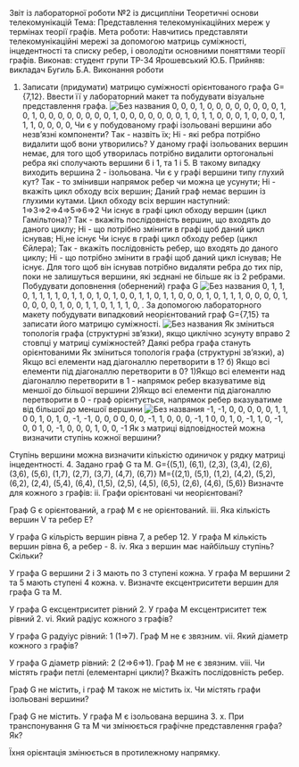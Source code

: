 Звіт із лабораторної роботи №2
із дисципліни Теоретичні основи телекомунікацій
Тема: Представлення телекомунікаційних мереж у термінах теорії графів.
Мета роботи: Навчитись представляти телекомунікаційні мережі за допомогою матриць суміжності, інцедентності та списку ребер, і оволодіти основними поняттями теорії графів.
Виконав: студент групи ТР-34 Ярошевський Ю.Б.
Прийняв: викладач Бугиль Б.А.
Виконання роботи
1. Записати (придумати) матрицю суміжності орієнтованого графа G={7,12}. Ввести її у лабораторний макет та побудувати візуальне представлення графа.
![Без названия](https://user-images.githubusercontent.com/84239051/118372896-723cd300-b5bc-11eb-9a7e-6f0e5eb1df8f.png)
0, 0, 0, 1, 0, 0, 0, 
0, 0, 0, 0, 0, 1, 0, 
1, 0, 0, 0, 0, 0, 0, 
0, 0, 1, 0, 0, 0, 0, 
0, 0, 0, 1, 0, 1, 1, 
0, 0, 0, 1, 0, 0, 0, 
1, 1, 1, 0, 0, 0, 0, 
Чи є у побудованому графі ізольовані вершини або незв’язні компоненти? Tак - назвіть їх; Hі - які ребра потрібно видалити щоб вони утворились?
У даному графі ізольованих вершин немає, для того щоб утворилась потрібно видалити ортогональні ребра які сполучають вершини 6 і 1, та 1 і 5. В такому випадку виходить вершина 2 - ізольована.
Чи є у графі вершини типу глухий кут? Так - то змінивши напрямок ребер чи можна це усунути; Hі - вкажіть цикл обходу всіх вершин;
Даний граф немає вершин із глухими кутами. Цикл обходу всіх вершин наступний: 1=>3=>2=>4=>5=>6=>2
Чи існує в графі цикл обходу вершин (цикл Гамільтона)? Так - вкажіть послідовність вершин, що входять до даного циклу; Hі - що потрібно змінити в графі щоб даний цикл існував;
Ні,не існує
Чи існує в графі цикл обходу ребер (цикл Єйлера); Так - вкажіть послідовність ребер, що входять до даного циклу; Hі - що потрібно змінити в графі щоб даний цикл існував;
Не існує. Для того щоб він існував потрібно видаляти ребра до тих пір, поки не залишуться вершини, які зєднані не більше як із 2 ребрами.
Побудувати доповнення (обернений) графа G
![Без названия](https://user-images.githubusercontent.com/84239051/118373122-d14f1780-b5bd-11eb-9f1a-347a3b962c2b.png)
0, 1, 1, 0, 1, 1, 1, 
1, 0, 1, 1, 0, 1, 0, 
1, 0, 0, 1, 1, 0, 1, 
1, 0, 0, 0, 1, 0, 1, 
1, 1, 0, 0, 0, 0, 1, 
0, 0, 0, 0, 1, 0, 0, 
1, 1, 0, 1, 1, 1, 0, 
. За допомогою лабораторного макету побудувати випадковий неорієнтований граф G={7,15} та записати його матрицю суміжності.
                ![Без названия](https://user-images.githubusercontent.com/84239051/118373194-36a30880-b5be-11eb-89b5-b19f237ea385.png)
Як зміниться топологія графа (структурні зв’язки), якщо циклічно зсунуту вправо 2 стовпці у матриці суміжностей?
Даякі ребра графа стануть орієнтованими
Як зміниться топологія графа (структурні зв’язки), а) Якщо всі елементи над діагоналлю перетворити в 1? б) Якщо всі елементи під діагоналлю перетворити в 0?
1)Якщо всі елементи над діагоналлю перетворити в 1 - напрямок ребер вказуватиме від меншої до більшої вершини
2)Якщо всі елементи під діагоналлю перетворити в 0 - граф орієнтується, напрямок ребер вказуватиме від більшої до меншої вершини
![Без названия](https://user-images.githubusercontent.com/84239051/118373383-2a6b7b00-b5bf-11eb-9d38-4b1acef98699.png)
  -1, -1, 0, 0, 0, 0, 0, 1, 1, 0
0, 1, 0, 1, 0, -1, -1, 0, 0, 0
0, 0, 0, -1, 1, 0, 0, 0, -1, 1
0, 0, 1, 0, -1, 1, 0, -1, 0, 0
1, 0, -1, 0, 0, 0, 1, 0, 0, -1
 Як з матриці відповідностей можна визначити ступінь кожної вершини?

Ступінь вершини можна визначити кількістю одиничок у рядку матриці інцедентності.
4. Задано граф G та M.
G={(5,1), (6,1), (2,3), (3,4), (2,6), (3,6), (5,6), (1,7), (2,7), (3,7), (4,7), (6,7)} M={(2,1), (5,1), (1,2), (4,2), (5,2), (6,2), (2,4), (5,4), (6,4), (1,5), (2,5), (4,5), (6,5), (2,6), (4,6), (5,6)} Визначте для кожного з графів: ii. Графи орієнтовані чи неорієнтовані?

Граф G є орієнтований, а граф M є не орієнтований.
iii. Яка кількість вершин V та ребер E?

У графа G кільрість вершин рівна 7, а ребер 12. У графа М кількість вершин рівна 6, а ребер - 8.
iv. Яка з вершин має найбільшу ступінь? Скільки?

У графа G вершини 2 і 3 мають по 3 ступені кожна. У графа М вершини 2 та 5 мають ступені 4 кожна.
v. Визначте ексцентриситети вершин для графа G та M.

У графа G ексцентриситет рівний 2. У графа M ексцентриситет теж рівний 2.
vi. Який радіус кожного з графів?

У графа G радуіус рівний: 1 (1⇒7). Граф M не є звязним.
vii. Який діаметр кожного з графів?

У графа G діаметр рівний: 2 (2⇒6⇒1). Граф M не є звязним.
viii. Чи містять графи петлі (елементарні цикли)? Вкажіть послідовність ребер.

Граф G не містить, і граф M також не містить
ix. Чи містять графи ізольовані вершини?

Граф G не містить. У графа M є ізольована вершина 3.
x. При транспонування G та M чи змінюється графічне представлення графа? Як?

Їхня орієнтація змінюється в протилежному напрямку.
  
                                
                                
